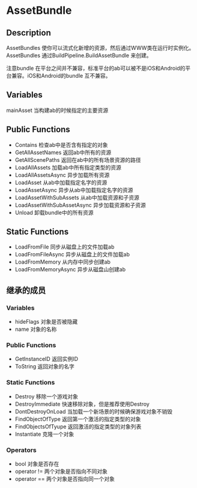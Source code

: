 # AssetBundle

## Description
AssetBundles 使你可以流式化新增的资源，然后通过WWW类在运行时实例化。AssetBundles 通过BuildPipeline.BuildAssetBundle 来创建。

注意bundle 在平台之间并不兼容，标准平台的ab可以被不是iOS和Android的平台兼容。iOS和Android的bundle 互不兼容。

## Variables

mainAsset 当构建ab的时候指定的主要资源

## Public Functions

* Contains 检查ab中是否含有指定的对象
* GetAllAssetNames 返回ab中所有的资源
* GetAllScenePaths 返回在ab中的所有场景资源的路径
* LoadAllAssets 加载ab中所有指定类型的资源
* LoadAllAssetsAsync 异步加载所有资源
* LoadAsset 从ab中加载指定名字的资源
* LoadAssetAsync 异步从ab中加载指定名字的资源 
* LoadAssetWithSubAssets 从ab中加载资源和子资源
* LoadAssetWithSubAssetAsync 异步加载资源和子资源
* Unload 卸载bundle中的所有资源

## Static Functions
* LoadFromFile 同步从磁盘上的文件加载ab
* LoadFromFileAsync 异步从磁盘上的文件加载ab
* LoadFromMemory 从内存中同步创建ab
* LoadFromMemoryAsync 异步从磁盘山创建ab

## 继承的成员

### Variables
* hideFlags 对象是否被隐藏
* name 对象的名称

### Public Functions
* GetInstanceID 返回实例ID
* ToString  返回对象的名字

### Static Functions
* Destroy 移除一个游戏对象
* DestroyImmediate 快速移除对象，但是推荐使用Destroy
* DontDestroyOnLoad 当加载一个新场景的时候确保游戏对象不销毁
* FindObjectOfType 返回第一个激活的指定类型的对象
* FindObjectsOfTyupe 返回激活的指定类型的对象列表
* Instantiate 克隆一个对象

### Operators
* bool 对象是否存在
* operator != 两个对象是否指向不同对象
* operator == 两个对象是否指向同一个对象
